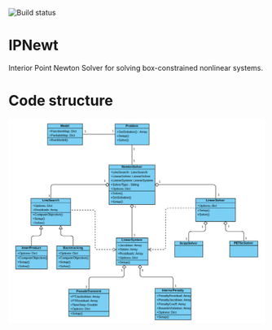 ![Build status](https://github.com/eytanadler/IPNewt/actions/workflows/IPNewt.yml/badge.svg)

# IPNewt
Interior Point Newton Solver for solving box-constrained nonlinear systems.

# Code structure
![UML diagram](docs/uml.png)